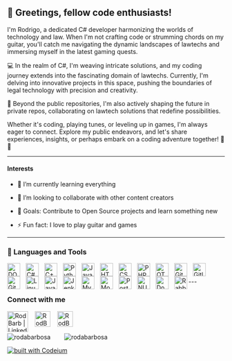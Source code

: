 ## 👋 Greetings, fellow code enthusiasts!

I'm Rodrigo, a dedicated C# developer harmonizing the worlds of technology and law. When I'm not crafting code or strumming chords on my guitar, you'll catch me navigating the dynamic landscapes of lawtechs and immersing myself in the latest gaming quests.

💻 In the realm of C#, I'm weaving intricate solutions, and my coding journey extends into the fascinating domain of lawtechs. Currently, I'm delving into innovative projects in this space, pushing the boundaries of legal technology with precision and creativity.

📂 Beyond the public repositories, I'm also actively shaping the future in private repos, collaborating on lawtech solutions that redefine possibilities.

Whether it's coding, playing tunes, or leveling up in games, I'm always eager to connect. Explore my public endeavors, and let's share experiences, insights, or perhaps embark on a coding adventure together! 🚀🎸

---

#### Interests

- 🌱 I’m currently learning everything

- 👯 I’m looking to collaborate with other content creators

- 🥅 Goals: Contribute to Open Source projects and learn something new

- ⚡ Fun fact: I love to play guitar and games

---

### 🧰 Languages and Tools

<img align="left" alt="DOTNET" title="DOTNET" width="30px" style="padding-right:10px;" src="https://cdn.jsdelivr.net/gh/devicons/devicon/icons/dotnetcore/dotnetcore-original.svg" />

<img align="left" alt="C#" title="C#" width="30px" style="padding-right:10px;" src="https://cdn.jsdelivr.net/gh/devicons/devicon/icons/csharp/csharp-line.svg" />

<img align="left" alt="C++" title="C++" width="30px" style="padding-right:10px;" src="https://cdn.jsdelivr.net/gh/devicons/devicon/icons/cplusplus/cplusplus-line.svg" />

<img align="left" alt="Python" title="Python" width="30px" style="padding-right:10px;" src="https://cdn.jsdelivr.net/gh/devicons/devicon/icons/python/python-plain.svg" />

<img align="left" alt="JavaScript" title="javascript" width="30px" style="padding-right:10px;" src="https://cdn.jsdelivr.net/gh/devicons/devicon/icons/javascript/javascript-plain.svg" />

<img align="left" alt="HTML" title="HTML" width="30px" style="padding-right:10px;" src="https://cdn.jsdelivr.net/gh/devicons/devicon/icons/html5/html5-plain.svg" />

<img align="left" alt="CSS" title="CSS" width="30px" style="padding-right:10px;" src="https://cdn.jsdelivr.net/gh/devicons/devicon/icons/css3/css3-plain.svg" />

<img align="left" alt="PHP" title="PHP" width="30px" style="padding-right:10px;" src="https://cdn.jsdelivr.net/gh/devicons/devicon/icons/php/php-plain.svg" />

<img align="left" alt="QT" title="QT" width="30px" style="padding-right:10px;" src="https://cdn.jsdelivr.net/gh/devicons/devicon/icons/qt/qt-original.svg" />

<img align="left" alt="GitHub" title="github" width="30px" style="padding-right:10px;" src="https://cdn.jsdelivr.net/gh/devicons/devicon/icons/github/github-original.svg" />

<img align="left" alt="Gitlab" title="gitlab" width="30px" style="padding-right:10px;" src="https://cdn.jsdelivr.net/gh/devicons/devicon/icons/gitlab/gitlab-original.svg" />

<img align="left" alt="Git" title="git" width="30px" style="padding-right:10px;" src="https://cdn.jsdelivr.net/gh/devicons/devicon/icons/git/git-original.svg" />

<img align="left" alt="Linux" title="linux" width="30px" style="padding-right:10px;" src="https://cdn.jsdelivr.net/gh/devicons/devicon/icons/linux/linux-original.svg" />

<img align="left" alt="Java" title="java" width="30px" style="padding-right:10px;" src="https://cdn.jsdelivr.net/gh/devicons/devicon/icons/java/java-original.svg"/>

<img align="left" alt="Jenkins" title="jenkins" width="30px" style="padding-right:10px;" src="https://cdn.jsdelivr.net/gh/devicons/devicon/icons/jenkins/jenkins-original.svg"/>

<img align="left" alt="MySQL" title="MySQL" width="30px" style="padding-right:10px;" src="https://cdn.jsdelivr.net/gh/devicons/devicon/icons/mysql/mysql-original.svg"/>

<img align="left" alt="MongoDB" title="MongoDB" width="30px" style="padding-right:10px;" src="https://cdn.jsdelivr.net/gh/devicons/devicon/icons/mongodb/mongodb-original.svg"/>

<img align="left" alt="Postgres" title="postgres" width="30px" style="padding-right:10px;" src="https://cdn.jsdelivr.net/gh/devicons/devicon/icons/postgresql/postgresql-original.svg"/>

<img align="left" alt="NUGET" title="NUGET" width="30px" style="padding-right:10px;" src="https://cdn.jsdelivr.net/gh/devicons/devicon/icons/nuget/nuget-original.svg"/>

<img align="left" alt="Docker" title="Docker" width="30px" style="padding-right:10px;" src="https://cdn.jsdelivr.net/gh/devicons/devicon/icons/docker/docker-original.svg"/>

<img align="left" alt="RabbitMQ" title="rabbitmq" width="30px" src="https://cdn.jsdelivr.net/npm/simple-icons@v3/icons/rabbitmq.svg" />

<br />
<br />
---

### Connect with me

[<img style="margin-right: 1rem;" align="left" alt="RodBarb | LinkedIn" width="48px" src="https://cdn.jsdelivr.net/npm/simple-icons@3.13.0/icons/dev-dot-to.svg" />][DEV]
[<img style="margin-right: 1rem;" align="left" alt="RodBarbosa | Twitter" width="36" src="https://cdn.jsdelivr.net/npm/simple-icons@v3/icons/twitter.svg" />][twitter]
[<img style="margin-right: 1rem;" align="left" alt="RodBarbosa | LinkedIn" width="36px" src="https://cdn.jsdelivr.net/npm/simple-icons@v3/icons/linkedin.svg" />][linkedin]

<br />
<br />

[DEV]: https://dev.to/rodbarbosa
[twitter]: https://twitter.com/carcasses
[linkedin]: https://www.linkedin.com/in/rodrigoarabarbosa/

<br />

<div>
  <img style="float: left;" align="center" src="https://github-readme-stats.vercel.app/api?username=rodabarbosa&show_icons=true&theme=dark" alt="rodabarbosa" />

  <img style="margin-left:2rem;" align="center" src="https://github-readme-stats.vercel.app/api/top-langs/?username=rodabarbosa&layout=donut&theme=dark" alt="rodabarbosa" />
<div/>

[![built with Codeium](https://codeium.com/badges/main)](https://codeium.com)
